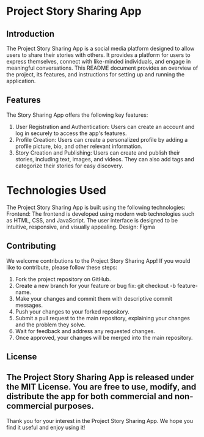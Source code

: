 # Project Story Sharing App

## Introduction
The Project Story Sharing App is a social media platform designed to allow users to share their stories with others. It provides a platform for users to express themselves, connect with like-minded individuals, and engage in meaningful conversations. This README document provides an overview of the project, its features, and instructions for setting up and running the application.
## Features
The Story Sharing App offers the following key features:
1. User Registration and Authentication: Users can create an account and log in securely to access the app's features.
2. Profile Creation: Users can create a personalized profile by adding a profile picture, bio, and other relevant information.
3. Story Creation and Publishing: Users can create and publish their stories, including text, images, and videos. They can also add tags and categorize their stories for easy discovery.

 # Technologies Used
The Project Story Sharing App is built using the following technologies:
Frontend: The frontend is developed using modern web technologies such as HTML, CSS, and JavaScript. The user interface is designed to be intuitive, responsive, and visually appealing.
Design: Figma


## Contributing
We welcome contributions to the Project Story Sharing App! If you would like to contribute, please follow these steps:
1. Fork the project repository on GitHub.
2. Create a new branch for your feature or bug fix: git checkout -b feature-name.
3. Make your changes and commit them with descriptive commit messages.
4. Push your changes to your forked repository.
5. Submit a pull request to the main repository, explaining your changes and the problem they solve.
6. Wait for feedback and address any requested changes.
7. Once approved, your changes will be merged into the main repository.


## License
The Project Story Sharing App is released under the MIT License. You are free to use, modify, and distribute the app for both commercial and non-commercial purposes.
-------------------------------------------------------------------------------------------------------------------------------------------------
Thank you for your interest in the Project Story Sharing App. We hope you find it useful and enjoy using it!
